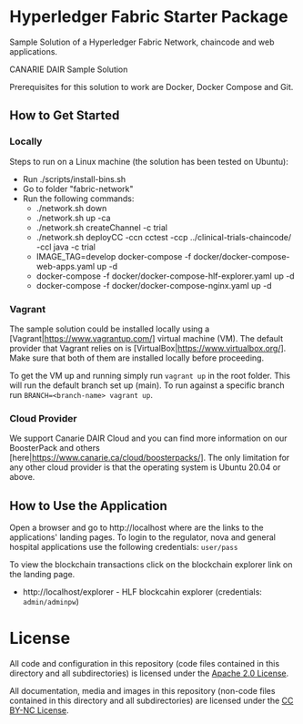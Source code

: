 # Hyperledger Fabric Starter Package
Sample Solution of a Hyperledger Fabric Network, chaincode and web applications.

CANARIE DAIR Sample Solution

Prerequisites for this solution to work are Docker, Docker Compose and Git.

## How to Get Started

### Locally

Steps to run on a Linux machine (the solution has been tested on Ubuntu):
- Run ./scripts/install-bins.sh
- Go to folder "fabric-network"
- Run the following commands:
  - ./network.sh down
  - ./network.sh up -ca
  - ./network.sh createChannel -c trial
  - ./network.sh deployCC -ccn cctest -ccp ../clinical-trials-chaincode/ -ccl java -c trial
  - IMAGE_TAG=develop docker-compose -f docker/docker-compose-web-apps.yaml up -d
  - docker-compose -f docker/docker-compose-hlf-explorer.yaml up -d
  - docker-compose -f docker/docker-compose-nginx.yaml up -d

### Vagrant

The sample solution could be installed locally using a [Vagrant|https://www.vagrantup.com/] virtual machine (VM). The default provider that Vagrant relies on is [VirtualBox|https://www.virtualbox.org/]. Make sure that both of them are installed locally before proceeding.

To get the VM up and running simply run `vagrant up` in the root folder. This will run the default branch set up (main). To run against a specific branch run `BRANCH=<branch-name> vagrant up`.

### Cloud Provider

We support Canarie DAIR Cloud and you can find more information on our BoosterPack and others [here|https://www.canarie.ca/cloud/boosterpacks/].
The only limitation for any other cloud provider is that the operating system is Ubuntu 20.04 or above.

## How to Use the Application

Open a browser and go to http://localhost where are the links to the applications' landing pages.
To login to the regulator, nova and general hospital applications use the following credentials: `user/pass`

To view the blockchain transactions click on the blockchain explorer link on the landing page.
- http://localhost/explorer - HLF blockcahin explorer (credentials: `admin/adminpw`)

# License

All code and configuration in this repository (code files contained in this directory and all subdirectories) is licensed under the [Apache 2.0 License](http://www.apache.org/licenses/LICENSE-2.0).

All documentation, media and images in this repository (non-code files contained in this directory and all subdirectories) are licensed under the [CC BY-NC License](https://creativecommons.org/licenses/by-nc/4.0/). 

